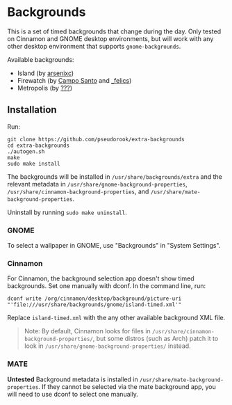 # Backgrounds

This is a set of timed backgrounds that change during the day. Only tested on
Cinnamon and GNOME desktop environments, but will work with any other desktop
environment that supports `gnome-backgrounds`.

Available backgrounds:
 * Island (by [arsenixc](https://arsenixc.deviantart.com/gallery/))
 * Firewatch (by [Campo Santo](https://blog.camposanto.com/post/138965082204/firewatch-launch-wallpaper-when-we-redid-the) and [\_felics](https://www.reddit.com/r/Firewatch/comments/458ohf/i_made_a_night_version_of_the_launch_wallpaper/))
 * Metropolis (by [???](https://imgur.com/a/JH7RJ#2))


## Installation

Run:
```
git clone https://github.com/pseudorook/extra-backgrounds
cd extra-backgrounds
./autogen.sh
make
sudo make install
```

The backgrounds will be installed in `/usr/share/backgrounds/extra` and the
relevant metadata in `/usr/share/gnome-background-properties`,
`/usr/share/cinnamon-background-properties`, and
`/usr/share/mate-background-properties`.

Uninstall by running `sudo make uninstall`.


### GNOME

To select a wallpaper in GNOME, use "Backgrounds" in "System Settings".


### Cinnamon

For Cinnamon, the background selection app doesn't show timed backgrounds. Set
one manually with dconf. In the command line, run:

```
dconf write /org/cinnamon/desktop/background/picture-uri "'file:///usr/share/backgrounds/gnome/island-timed.xml'"
```

Replace `island-timed.xml` with the any other available background XML file.

> Note: By default, Cinnamon looks for files in
`/usr/share/cinnamon-background-properties/`, but some distros (such as Arch)
patch it to look in `/usr/share/gnome-background-properties/` instead.


### MATE

**Untested** Background metadata is installed in
`/usr/share/mate-background-properties`. If they cannot be selected via the
mate background app, you will need to use dconf to select one manually.
